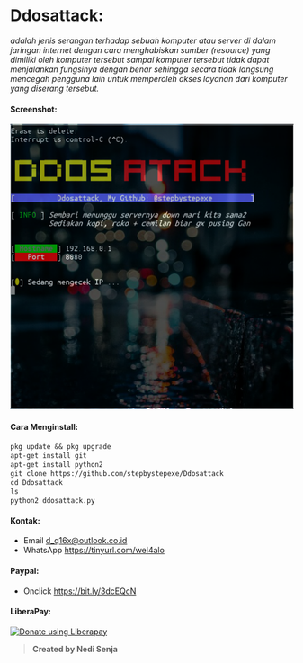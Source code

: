 # Ddosattack:
*adalah jenis serangan terhadap sebuah komputer atau server di dalam jaringan internet dengan cara menghabiskan sumber (resource) yang dimiliki oleh komputer tersebut sampai komputer tersebut tidak dapat menjalankan fungsinya dengan benar sehingga secara tidak langsung mencegah pengguna lain untuk memperoleh akses layanan dari komputer yang diserang tersebut.*
#### Screenshot:
![](./Skrinsut.png)
#### Cara Menginstall:
```
pkg update && pkg upgrade
apt-get install git
apt-get install python2
git clone https://github.com/stepbystepexe/Ddosattack
cd Ddosattack
ls
python2 ddosattack.py
```
#### Kontak:
+ Email d_q16x@outlook.co.id
+ WhatsApp https://tinyurl.com/wel4alo
#### Paypal:
+ Onclick https://bit.ly/3dcEQcN
#### LiberaPay:
<noscript><a href="https://liberapay.com/stepbystepexe/donate"><img alt="Donate using Liberapay" src="https://liberapay.com/assets/widgets/donate.svg"></a></noscript>
>**Created by Nedi Senja**
